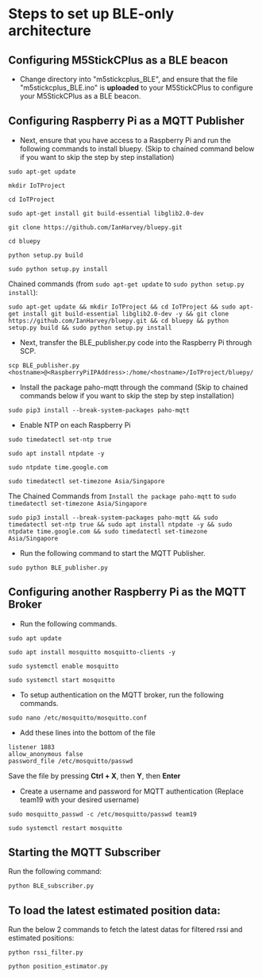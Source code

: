 # Steps to set up BLE-only architecture
## Configuring M5StickCPlus as a BLE beacon
- Change directory into "m5stickcplus_BLE", and ensure that the file "m5stickcplus_BLE.ino" is **uploaded** to your M5StickCPlus to configure your M5StickCPlus as a BLE beacon.
## Configuring Raspberry Pi as a MQTT Publisher
- Next, ensure that you have access to a Raspberry Pi and run the following commands to install bluepy.
(Skip to chained command below if you want to skip the step by step installation)
```
sudo apt-get update
```
```
mkdir IoTProject
```
```
cd IoTProject
```
```
sudo apt-get install git build-essential libglib2.0-dev 
```
```
git clone https://github.com/IanHarvey/bluepy.git
```
```
cd bluepy
```
```
python setup.py build
```
```
sudo python setup.py install
```

Chained commands (from `sudo apt-get update` to `sudo python setup.py install`):
```
sudo apt-get update && mkdir IoTProject && cd IoTProject && sudo apt-get install git build-essential libglib2.0-dev -y && git clone https://github.com/IanHarvey/bluepy.git && cd bluepy && python setup.py build && sudo python setup.py install
```

- Next, transfer the BLE_publisher.py code into the Raspberry Pi through SCP. 
```
scp BLE_publisher.py <hostname>@<RaspberryPiIPAddress>:/home/<hostname>/IoTProject/bluepy/
```

- Install the package paho-mqtt through the command (Skip to chained commands below if you want to skip the step by step installation)
```
sudo pip3 install --break-system-packages paho-mqtt
```
- Enable NTP on each Raspberry Pi
```
sudo timedatectl set-ntp true
```
```
sudo apt install ntpdate -y
```
```
sudo ntpdate time.google.com
```
```
sudo timedatectl set-timezone Asia/Singapore

```

The Chained Commands from `Install the package paho-mqtt` to `sudo timedatectl set-timezone Asia/Singapore`
```
sudo pip3 install --break-system-packages paho-mqtt && sudo timedatectl set-ntp true && sudo apt install ntpdate -y && sudo ntpdate time.google.com && sudo timedatectl set-timezone Asia/Singapore
```


- Run the following command to start the MQTT Publisher.
```
sudo python BLE_publisher.py
``` 


## Configuring another Raspberry Pi as the MQTT Broker
- Run the following commands.
```
sudo apt update
```
```
sudo apt install mosquitto mosquitto-clients -y
```
```
sudo systemctl enable mosquitto
```
```
sudo systemctl start mosquitto
```

- To setup authentication on the MQTT broker, run the following commands.
```
sudo nano /etc/mosquitto/mosquitto.conf
```
- Add these lines into the bottom of the file 
```
listener 1883
allow_anonymous false
password_file /etc/mosquitto/passwd
```
Save the file by pressing **Ctrl + X**, then **Y**, then **Enter**
- Create a username and password for MQTT authentication (Replace team19 with your desired username)
```
sudo mosquitto_passwd -c /etc/mosquitto/passwd team19 
```
```
sudo systemctl restart mosquitto
```
## Starting the MQTT Subscriber
Run the following command:
```
python BLE_subscriber.py
```


## To load the latest estimated position data:
Run the below 2 commands to fetch the latest datas for filtered rssi and estimated positions:
```
python rssi_filter.py
```
```
python position_estimator.py
```